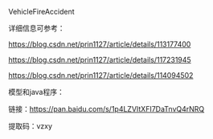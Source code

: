 VehicleFireAccident

详细信息可参考：

https://blog.csdn.net/prin1127/article/details/113177400

https://blog.csdn.net/prin1127/article/details/117231945

https://blog.csdn.net/prin1127/article/details/114094502

模型和java程序：

链接：https://pan.baidu.com/s/1p4LZVItXFI7DaTnvQ4rNRQ 

提取码：vzxy

